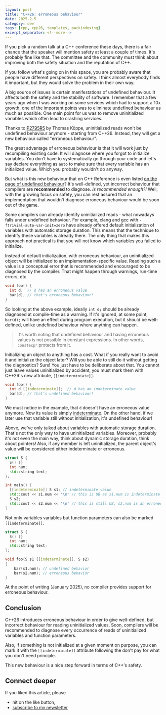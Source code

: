 ```yaml
---
layout: post
title: "C++26: erroneous behaviour"
date: 2025-2-5
category: dev
tags: [cpp, cpp26, templates, packindexing]
excerpt_separator: <!--more-->
---
```

If you pick a random talk at a C++ conference these days, there is a fair chance that the speaker will mention safety at least a couple of times. It's probably fine like that. The committee and the community must think about improving both the safety situation and the reputation of C++.

If you follow what's going on in this space, you are probably aware that people have different perspectives on safety. I think almost everybody finds it important, but they would solve the problem in their own way.

A big source of issues is certain manifestations of undefined behaviour. It affects both the safety and the stability of software. I remember that a few years ago when I was working on some services which had to support a 10x growth, one of the important points was to eliminate undefined behaviour as much as possible. One main point for us was to remove uninitialized variables which often lead to crashing services. 

Thanks to [P2795R5](https://www.open-std.org/jtc1/sc22/wg21/docs/papers/2024/p2795r5.html) by Thomas Köppe, uninitialized reads won't be undefined behaviour anymore - starting from C++26. Instead, they will get a new behaviour called "erroneous behaviour".

The great advantage of erroneous behaviour is that it will work just by recompiling existing code. It will diagnose where you forgot to initialize variables. You don't have to systematically go through your code and let's say declare everything as `auto` to make sure that every variable has an initialized value. Which you probably wouldn't do anyway. 

But what is this new behaviour that on C++ Reference is even listed [on the page of undefined behaviour](https://en.cppreference.com/w/cpp/language/ub)? It's well-defined, yet incorrect behaviour that compilers are **recommended** to diagnose. *Is recommended enough?!* Well, with the growing focus on safety, you can rest assured that an implementation that wouldn't diagnose erroneous behaviour would be soon out of the game.

Some compilers can already identify uninitialized reads - what nowadays falls under undefined behaviour. For example, clang and gcc with `-ftrivial-auto-var-init=zero` have already offered default initialization of variables with automatic storage duration. This means that the technique to identify these variables is already there. The only thing that makes this approach not practical is that you will not know which variables you failed to initialize.

Instead of default initialization, with erroneous behaviour, an uninitialized object will be initialized to an implementation-specific value. Reading such a value is a conceptual error that is recommended and encouraged to be diagnosed by the compiler. That might happen through warnings, run-time errors, etc.

```cpp
void foo() {
  int d;  // d has an erroneous value
  bar(d); // that's erroneous behaviour!
}
```

So looking at the above example, ideally `int d;` should be already diagnosed at compile-time as a warning. If it's ignored, at some point, `bar(d);` will have an effect during program execution, but it should be well-defined, unlike undefined behaviour where anything can happen.

> It's worth noting that undefined behaviour and having erroneous values is not possible in constant expressions. In other words, `constexpr` protects from it.

Initializing an object to anything has a cost. What if you really want to avoid it and initialize the object later? Will you be able to still do it without getting the diagnostics? Sure! You just have to be deliberate about that. You cannot just leave values uninitialized by accident, you must mark them with C++26's new attribute, `[[indeterminiate]]`.

```cpp
void foo() {
  int d [[indeterminate]];  // d has an indeterminate value
  bar(d); // that's undefined behaviour!
}
```

We must notice in the example, that `d` doesn't have an erroneous value anymore. Now its value is simply [indeterminate](https://en.cppreference.com/w/cpp/language/attributes/indeterminate). On the other hand, if we later use that variable still without initialization, it's undefined behaviour!

Above, we've only talked about variables with automatic storage duration. That's not the only way to have uninitialized variables. Moreover, probably it's not even the main way, think about dynamic storage duration, think about pointers! Also, if any member is left uninitialized, the parent object's value will be considered either indeterminate or erroneous.


```cpp
struct S {
  S() {}
  int num;
  std::string text;
};

int main() {
  [[indeterminate]] S s1; // indeterminate value
  std::cout << s1.num << '\n' // this is UB as s1.num is indeterminate
  S s2;
  std::cout << s2.num << '\n' // this is still UB, s2.num is an erroneous value
}
```
Not only variables variables but function parameters can also be marked `[[indeterminate]]`.

```cpp
struct S {
  S() {}
  int num;
  std::string text;
};

void foo(S s1 [[indeterminate]], S s2)
{
    bar(s1.num); // undefined behavior
    bar(s2.num); // erroneous behavior
}
```

At the point of writing (January 2025), no compiler provides support for erroneous behaviour.

## Conclusion

C++26 introduces erroneous behaviour in order to give well-defined, but incorrect behaviour for reading uninitialized values. Soon, compilers will be recommended to diagnose every occurrence of reads of uninitialized variables and function parameters.

Also, if something is not initialized at a given moment on purpose, you can mark it with the `[[indeterminate]]` attribute following the don't pay for what you don't need principle.

This new behaviour is a nice step forward in terms of C++'s safety.

## Connect deeper

If you liked this article, please 
- hit on the like button,  
- [subscribe to my newsletter](http://eepurl.com/gvcv1j)